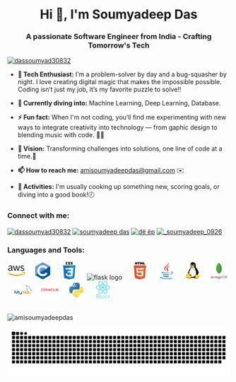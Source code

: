 <h1 align="center">Hi 👋, I'm Soumyadeep Das</h1>
<h3 align="center">A passionate Software Engineer from India - Crafting Tomorrow's Tech</h3>

<p align="left"> <a href="https://twitter.com/dassoumyad30832" target="blank"><img src="https://img.shields.io/twitter/follow/dassoumyad30832?logo=twitter&style=for-the-badge" alt="dassoumyad30832" /></a> </p>

- **🔭 Tech Enthusiast:**  I’m a problem-solver by day and a bug-squasher by night. I love creating digital magic that makes the impossible possible. Coding isn’t just my job, it’s my favorite puzzle to solve‼️

- **💬 Currently diving into:**  Machine Learning, Deep Learning, Database.

- **⚡ Fun fact:**  When I'm not coding, you’ll find me experimenting with new ways to integrate creativity into technology — from gaphic design to blending music with code. 🎨🎶

- **🚀 Vision:**  Transforming challenges into solutions, one line of code at a time.🍁

- **📫 How to reach me:**  amisoumyadeepdas@gmail.com ✉️

- **📄 Activities:**  I'm usually cooking up something new, scoring goals, or diving into a good book!🕖

<h3 align="left">Connect with me:</h3>
<p align="left">
<a href="https://twitter.com/dassoumyad30832" target="blank"><img align="center" src="https://raw.githubusercontent.com/rahuldkjain/github-profile-readme-generator/master/src/images/icons/Social/twitter.svg" alt="dassoumyad30832" height="30" width="40" /></a>
<a href="https://linkedin.com/in/soumyadeep das" target="blank"><img align="center" src="https://raw.githubusercontent.com/rahuldkjain/github-profile-readme-generator/master/src/images/icons/Social/linked-in-alt.svg" alt="soumyadeep das" height="30" width="40" /></a>
<a href="https://fb.com/dë ëp" target="blank"><img align="center" src="https://raw.githubusercontent.com/rahuldkjain/github-profile-readme-generator/master/src/images/icons/Social/facebook.svg" alt="dë ëp" height="30" width="40" /></a>
<a href="https://instagram.com/_soumyadeep_0926" target="blank"><img align="center" src="https://raw.githubusercontent.com/rahuldkjain/github-profile-readme-generator/master/src/images/icons/Social/instagram.svg" alt="_soumyadeep_0926" height="30" width="40" /></a>
</p>

<h3 align="left">Languages and Tools:</h3>
<div align="left">
  <img src="https://raw.githubusercontent.com/devicons/devicon/master/icons/amazonwebservices/amazonwebservices-original-wordmark.svg" height="40" alt="aws logo" />
  <img width="12" />
  <img src="https://raw.githubusercontent.com/devicons/devicon/master/icons/c/c-original.svg" height="40" alt="c logo" />
  <img width="12" />
  <img src="https://raw.githubusercontent.com/devicons/devicon/master/icons/css3/css3-original-wordmark.svg" height="40" alt="css3 logo" />
  <img width="12" />
  <img src="https://www.pngfind.com/pngs/m/128-1286693_flask-framework-logo-svg-hd-png-download.png" height="40" alt="flask logo" />
  <img width="12" />
  <img src="https://raw.githubusercontent.com/devicons/devicon/master/icons/html5/html5-original-wordmark.svg" height="40" alt="html5 logo" />
  <img width="12" />
  <img src="https://raw.githubusercontent.com/devicons/devicon/master/icons/java/java-original.svg" height="40" alt="java logo" />
  <img width="12" />
  <img src="https://raw.githubusercontent.com/devicons/devicon/master/icons/linux/linux-original.svg" height="40" alt="linux logo" />
  <img width="12" />
  <img src="https://raw.githubusercontent.com/devicons/devicon/master/icons/mongodb/mongodb-original-wordmark.svg" height="40" alt="mongodb logo" />
  <img width="12" />
  <img src="https://raw.githubusercontent.com/devicons/devicon/master/icons/mysql/mysql-original-wordmark.svg" height="40" alt="mysql logo" />
  <img width="12" />
  <img src="https://raw.githubusercontent.com/devicons/devicon/master/icons/oracle/oracle-original.svg" height="40" alt="oracle logo" />
  <img width="12" />
  <img src="https://raw.githubusercontent.com/devicons/devicon/master/icons/python/python-original.svg" height="40" alt="python logo" />
  <img width="12" />
  <img src="https://raw.githubusercontent.com/devicons/devicon/master/icons/react/react-original-wordmark.svg" height="40" alt="react logo" />
</div>


##


<p><img align="center" src="https://github-readme-stats.vercel.app/api/top-langs?username=amisoumyadeepdas&show_icons=true&locale=en&layout=compact" alt="amisoumyadeepdas" /></p>



<picture>
  <source
    media="(prefers-color-scheme: dark)"
    srcset="https://raw.githubusercontent.com/platane/snk/output/github-contribution-grid-snake-dark.svg"
  />
  <source
    media="(prefers-color-scheme: light)"
    srcset="https://raw.githubusercontent.com/platane/snk/output/github-contribution-grid-snake.svg"
  />
  <img
    alt="github contribution grid snake animation"
    src="https://raw.githubusercontent.com/platane/snk/output/github-contribution-grid-snake.svg"
  />
</picture>


###
